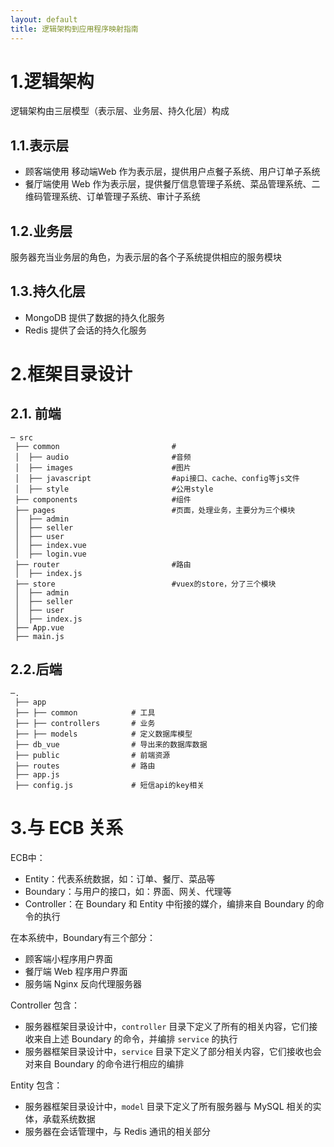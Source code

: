 ```yaml
---
layout: default
title: 逻辑架构到应用程序映射指南
---
```


# 1.逻辑架构
逻辑架构由三层模型（表示层、业务层、持久化层）构成

## 1.1.表示层
- 顾客端使用 移动端Web 作为表示层，提供用户点餐子系统、用户订单子系统
- 餐厅端使用 Web 作为表示层，提供餐厅信息管理子系统、菜品管理系统、二维码管理系统、订单管理子系统、审计子系统

## 1.2.业务层
服务器充当业务层的角色，为表示层的各个子系统提供相应的服务模块

## 1.3.持久化层
- MongoDB 提供了数据的持久化服务
- Redis 提供了会话的持久化服务

# 2.框架目录设计
## 2.1. 前端
```
─ src
 ├── common                         #
 │  ├── audio                       #音频
 │  ├── images                      #图片
 │  ├── javascript                  #api接口、cache、config等js文件
 │  ├── style                       #公用style
 ├── components                     #组件
 ├── pages                          #页面，处理业务，主要分为三个模块
 │  ├── admin
 │  ├── seller
 │  ├── user
 │  ├── index.vue
 │  ├── login.vue
 ├── router                         #路由
 │  ├── index.js
 ├── store                          #vuex的store，分了三个模块
 │  ├── admin
 │  ├── seller
 │  ├── user
 │  ├── index.js
 ├── App.vue
 ├── main.js
```

## 2.2.后端
```
─.
 ├── app
 ├── ├── common            # 工具
 ├── ├── controllers       # 业务
 ├── ├── models            # 定义数据库模型
 ├── db_vue                # 导出来的数据库数据
 ├── public                # 前端资源
 ├── routes                # 路由
 ├── app.js
 ├── config.js             # 短信api的key相关
```

# 3.与 ECB 关系
ECB中：
- Entity：代表系统数据，如：订单、餐厅、菜品等
- Boundary：与用户的接口，如：界面、网关、代理等
- Controller：在 Boundary 和 Entity 中衔接的媒介，编排来自 Boundary 的命令的执行

在本系统中，Boundary有三个部分：
- 顾客端小程序用户界面
- 餐厅端 Web 程序用户界面
- 服务端 Nginx 反向代理服务器

Controller 包含：
- 服务器框架目录设计中，`controller` 目录下定义了所有的相关内容，它们接收来自上述 Boundary 的命令，并编排 `service` 的执行
- 服务器框架目录设计中，`service` 目录下定义了部分相关内容，它们接收也会对来自 Boundary 的命令进行相应的编排

Entity 包含：
- 服务器框架目录设计中，`model` 目录下定义了所有服务器与 MySQL 相关的实体，承载系统数据
- 服务器在会话管理中，与 Redis 通讯的相关部分
